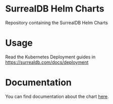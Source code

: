 # SurrealDB Helm Charts

Repository containing the SurrealDB Helm Charts

# Usage
Read the Kubernetes Deployment guides in https://surrealdb.com/docs/deployment

# Documentation
You can find documentation about the chart [here](https://github.com/surrealdb/helm-charts/blob/main/charts/surrealdb/README.md).